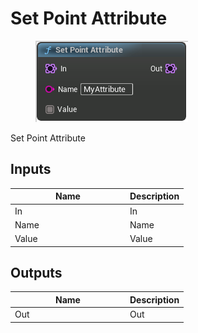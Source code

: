 # Set Point Attribute

<div align="left" data-full-width="false">

<figure><img src="../../../.gitbook/assets/Set_Point_Attribute.png" alt=""><figcaption></figcaption></figure>

</div>

Set Point Attribute

## Inputs

<table><thead><tr><th width="170">Name</th><th>Description</th></tr></thead><tbody><tr><td>In</td><td>In</td></tr><tr><td>Name</td><td>Name</td></tr><tr><td>Value</td><td>Value</td></tr></tbody></table>

## Outputs

<table><thead><tr><th width="170">Name</th><th>Description</th></tr></thead><tbody><tr><td>Out</td><td>Out</td></tr></tbody></table>
